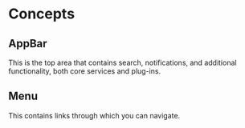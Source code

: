 # Concepts

## AppBar

This is the top area that contains search, notifications, and additional functionality, both core services and plug-ins.

## Menu

This contains links through which you can navigate.